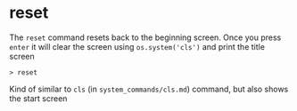# reset

The `reset` command resets back to the beginning screen. Once you press `enter` it will clear the screen using `os.system('cls')` and print the title screen

```
> reset
```

Kind of similar to `cls` (in `system_commands/cls.md`) command, but also shows the start screen